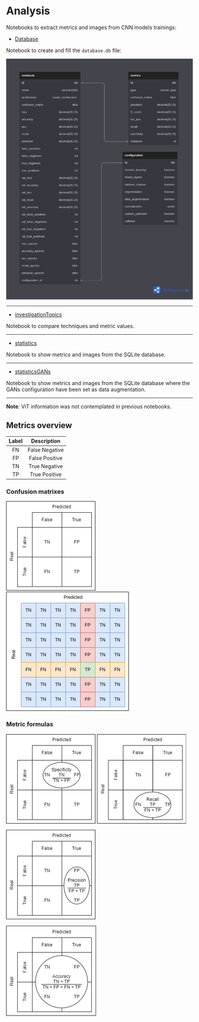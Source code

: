 # Analysis

Notebooks to extract metrics and images from CNN models trainings:
* [Database](database.ipynb)

Notebook to create and fill the `database.db` file:

![ER diagram](../docs/database%20diagram.png)
___
* [investigationTopics](investigationTopics.ipynb)

Notebook to compare techniques and metric values.
___
* [statistics](statistics.ipynb)

Notebook to show metrics and images from the SQLite database.
___
* [statisticsGANs](statisticsGANs.ipynb)

Notebook to show metrics and images from the SQLite database where the GANs configuration have been set as data augmentation.
___
**Note**: ViT information was not contemplated in previous notebooks.

## Metrics overview

Label | Description
:---: | :---:
FN | False Negative
FP | False Positive
TN | True Negative
TP | True Positive

### Confusion matrixes
![Confusion Matrix](../docs/confusionMatrix.png)
![Multiclass Confusion Matrix](../docs/multiclassCM.png)

### Metric formulas
![Specificity](../docs/specificity.png)
![Recall](../docs/recall.png)

![Precision](../docs/precision.png)

![Accuracy](../docs/accuracy.png)